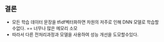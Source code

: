 ## 결론
- 모든 학습 데이터 문장을 tfidf벡터화하면 차원의 저주로 인해 DNN 모델로 학습할수없다. == 너무나 많은 메모리 소모
- 따라서 다른 전처리과정과 모델을 사용하여 성능 개선을 도모할수있다.